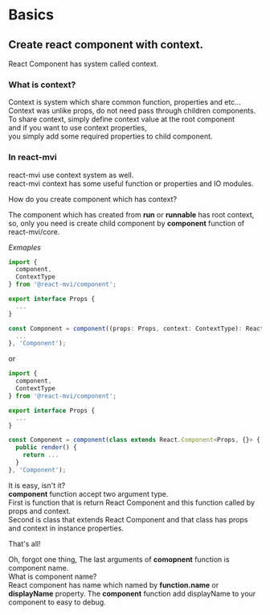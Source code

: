 # Basics

## Create react component with context.

React Component has system called context.

### What is context?

Context is system which share common function, properties and etc...  
Context was unlike props, do not need pass through children components.
To share context, simply define context value at the root component  
and if you want to use context properties,  
you simply add some required properties to child component.

### In react-mvi

react-mvi use context system as well.  
react-mvi context has some useful function or properties and IO modules.  

How do you create component which has context?

The component which has created from __run__ or __runnable__ has root context,  
so, only you need is create child component by __component__ function of react-mvi/core.

*Exmaples*

```typescript
import {
  component,
  ContextType
} from '@react-mvi/component';

export interface Props {
  ...
}

const Component = component((props: Props, context: ContextType): React.Component<T, {}> => {
  ...
}, 'Component');
```

or


```typescript
import {
  component,
  ContextType
} from '@react-mvi/component';

export interface Props {
  ...
}

const Component = component(class extends React.Component<Props, {}> {
  public render() {
    return ...
  }
}, 'Component');
```

It is easy, isn't it?  
__component__ function accept two argument type.  
First is function that is return React Component and this function called by props and context.  
Second is class that extends React Component and that class has props and context in instance properties.  

That's all!  

Oh, forgot one thing,
The last arguments of __comopnent__ function is component name.  
What is component name?  
React component has name which named by __function.name__ or __displayName__ property.
The __component__ function add displayName to your component to easy to debug.
